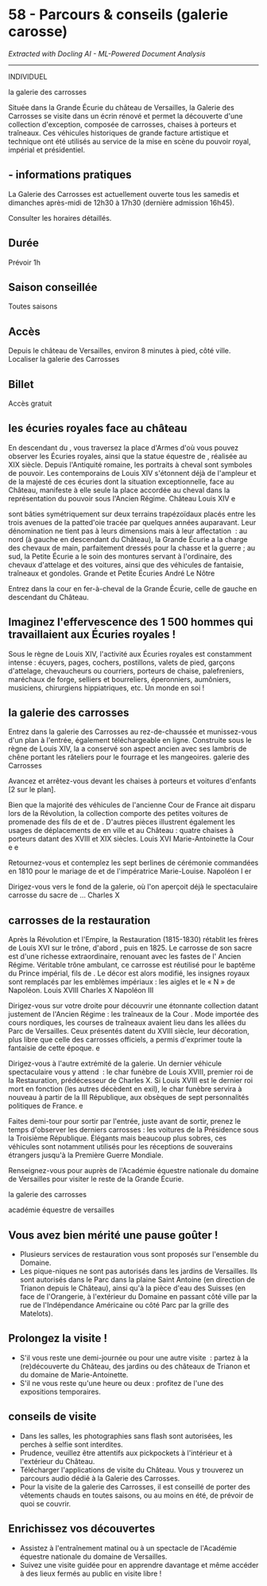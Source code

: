 # 58 - Parcours & conseils (galerie carosse)

*Extracted with Docling AI - ML-Powered Document Analysis*

---

INDIVIDUEL

la galerie des carrosses

Située dans la Grande Écurie du château de Versailles, la Galerie des Carrosses se visite dans un écrin rénové et permet la découverte d'une collection d'exception, composée de carrosses, chaises à porteurs et traîneaux. Ces véhicules historiques de grande facture artistique et technique ont été utilisés au service de la mise en scène du pouvoir royal, impérial et présidentiel.

## - informations pratiques

La Galerie des Carrosses est actuellement ouverte tous les samedis et dimanches après-midi de 12h30 à 17h30 (dernière admission 16h45).

Consulter les horaires détaillés.

## Durée

Prévoir 1h

## Saison conseillée

Toutes saisons

## Accès

Depuis le château de Versailles, environ 8 minutes à pied, côté ville. Localiser la galerie des Carrosses

## Billet

Accès gratuit

<!-- image -->

## les écuries royales face au château

En descendant du ,  vous  traversez  la  place  d'Armes  d'où vous  pouvez  observer  les  Écuries  royales,  ainsi  que  la  statue équestre  de ,  réalisée  au  XIX siècle.  Depuis  l'Antiquité romaine,  les  portraits  à  cheval  sont  symboles  de  pouvoir.  Les contemporains de Louis XIV s'étonnent déjà de l'ampleur et de la majesté  de  ces  écuries  dont  la  situation  exceptionnelle,  face  au Château, manifeste à elle seule la place accordée au cheval dans la représentation du pouvoir sous l'Ancien Régime. Château Louis  XIV e

sont  bâties  symétriquement  sur  deux terrains  trapézoïdaux  placés  entre  les  trois  avenues  de  la  patted'oie tracée par quelques années auparavant. Leur dénomination ne tient pas à leurs dimensions mais à leur affectation  :  au  nord  (à  gauche  en  descendant  du  Château),  la Grande  Écurie  a  la  charge  des  chevaux  de  main,  parfaitement dressés pour la chasse et la guerre ; au sud, la Petite Écurie a le soin des montures servant à l'ordinaire, des chevaux d'attelage et des  voitures,  ainsi  que  des  véhicules  de  fantaisie,  traîneaux  et gondoles. Grande  et  Petite  Écuries André Le Nôtre

Entrez dans la cour en fer-à-cheval de la Grande Écurie, celle de gauche en descendant du Château.

## Imaginez l'effervescence des 1 500 hommes qui travaillaient aux Écuries royales !

Sous  le  règne  de  Louis  XIV,  l'activité  aux  Écuries  royales  est constamment intense : écuyers, pages, cochers, postillons, valets de pied, garçons d'attelage, chevaucheurs ou courriers, porteurs de chaise, palefreniers, maréchaux de forge, selliers et bourreliers, éperonniers, aumôniers, musiciens, chirurgiens hippiatriques, etc. Un monde en soi !

## la galerie des carrosses

Entrez dans la galerie des Carrosses au rez-de-chaussée et munissez-vous  d'un  plan  à  l'entrée,  également  téléchargeable  en ligne.  Construite  sous  le  règne  de  Louis  XIV,  la a conservé son aspect ancien avec ses lambris de chêne portant les râteliers pour le fourrage et les mangeoires. galerie  des Carrosses

Avancez et arrêtez-vous devant les chaises à porteurs et voitures d'enfants [2 sur le plan].

Bien que la majorité des véhicules de l'ancienne Cour de France ait disparu  lors  de  la  Révolution,  la  collection  comporte  des  petites voitures de promenade des fils de et de . D'autres pièces illustrent également les usages de déplacements de en ville et au Château : quatre chaises à porteurs datant des XVIII  et XIX  siècles. Louis XVI Marie-Antoinette la Cour e e

Retournez-vous  et  contemplez  les  sept  berlines  de  cérémonie commandées  en  1810  pour  le  mariage  de et  de l'impératrice Marie-Louise. Napoléon  I er

Dirigez-vous  vers  le  fond  de  la  galerie,  où  l'on  aperçoit  déjà  le spectaculaire carrosse du sacre de … Charles X

## carrosses de la restauration

Après la Révolution et l'Empire, la Restauration (1815-1830) rétablit les frères de Louis XVI sur le trône, d'abord , puis en 1825. Le carrosse de son sacre est d'une richesse extraordinaire, renouant avec les fastes de l' Ancien  Régime. Véritable trône ambulant, ce carrosse est réutilisé pour le baptême du Prince impérial, fils de . Le décor est alors modifié, les insignes royaux sont remplacés par les emblèmes impériaux : les aigles et le « N » de Napoléon. Louis XVIII Charles X Napoléon III

Dirigez-vous sur votre droite pour découvrir une étonnante collection datant justement de l'Ancien Régime : les traîneaux de la Cour  .  Mode  importée  des  cours  nordiques,  les  courses  de traîneaux  avaient  lieu  dans  les  allées  du  Parc  de  Versailles.  Ceux présentés  datent  du  XVIII   siècle,  leur  décoration,  plus  libre  que celle des carrosses officiels, a permis d'exprimer toute la fantaisie de cette époque. e

Dirigez-vous à l'autre  extrémité  de  la  galerie.  Un  dernier  véhicule spectaculaire  vous  y  attend  :  le  char  funèbre  de  Louis  XVIII, premier roi de la Restauration, prédécesseur de Charles X. Si Louis XVIII  est  le  dernier  roi  mort  en  fonction  (les  autres  décèdent  en exil), le char funèbre servira à nouveau  à partir de la III République,  aux  obsèques  de  sept  personnalités  politiques  de France. e

Faites  demi-tour  pour  sortir  par  l'entrée,  juste  avant  de  sortir, prenez le temps d'observer les derniers carrosses : les voitures de la Présidence sous la Troisième République. Élégants mais beaucoup plus sobres, ces véhicules sont notamment utilisés pour les réceptions de souverains étrangers jusqu'à la Première Guerre Mondiale.

Renseignez-vous pour auprès de l'Académie équestre nationale du domaine de Versailles pour visiter le reste de la Grande Écurie.

<!-- image -->

la galerie des carrosses

<!-- image -->

académie équestre de versailles

## Vous avez bien mérité une pause goûter !

- Plusieurs services de restauration vous sont proposés sur l'ensemble du Domaine.
- Les  pique-niques  ne  sont  pas  autorisés  dans  les  jardins  de Versailles. Ils sont autorisés dans le Parc dans la plaine Saint Antoine (en direction de Trianon depuis le Château), ainsi qu'à la pièce d'eau des Suisses (en face de l'Orangerie, à l'extérieur du Domaine en passant côté ville par la rue de l'Indépendance Américaine ou côté Parc par la grille des Matelots).

## Prolongez la visite !

- S'il  vous  reste  une  demi-journée  ou  pour  une  autre  visite  : partez à la (re)découverte du Château, des jardins ou des châteaux de Trianon et du domaine de Marie-Antoinette.
- S'il ne vous reste qu'une heure ou deux : profitez de l'une des expositions temporaires.

<!-- image -->

## conseils de visite

- Dans les salles, les photographies sans flash sont autorisées, les perches à selfie sont interdites.
- Prudence, veuillez  être  attentifs  aux  pickpockets  à  l'intérieur et à l'extérieur du Château.
- Télécharger l'applications de visite du Château. Vous  y  trouverez  un  parcours  audio  dédié  à  la  Galerie  des Carrosses.
- Pour  la  visite  de  la  galerie  des  Carrosses,  il  est  conseillé  de porter des vêtements chauds en toutes saisons, ou au moins en été, de prévoir de quoi se couvrir.

<!-- image -->

<!-- image -->

## Enrichissez vos découvertes

- Assistez à l'entraînement matinal ou à un spectacle de l'Académie équestre nationale du domaine de Versailles.
- Suivez  une  visite  guidée  pour  en  apprendre  davantage  et même accéder à des lieux fermés au public en visite libre !